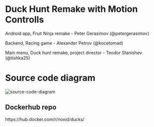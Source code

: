 # Duck Hunt Remake with Motion Controlls

<p>Android app, Fruit Ninja remake - Peter Gerasimov (@petergerasimov)</p>
<p>Backend, Racing game - Alexander Petrov (@kocetomad) </p>
<p>Main menu, Duck hunt remake, project director - Teodor Stanishev (@tishka25)</p>

<h1>Source code diagram </h1>

![source-code-diagram](https://user-images.githubusercontent.com/22482021/47292719-93113780-d610-11e8-93d2-9bff130fd5b8.PNG)

<h2>Dockerhub repo</h2>
https://hub.docker.com/r/noxid/ducks/
